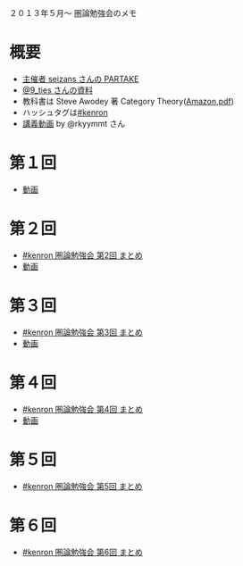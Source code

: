 ２０１３年５月～
圏論勉強会のメモ

# 概要
* [主催者 seizans さんの PARTAKE](http://partake.in/users/2d8a463e-a143-400d-8fe3-286acd9c70ef)
* [@9_ties さんの資料](http://nineties.github.io/category-seminar/#/)
* 教科書は Steve Awodey 著 Category Theory([Amazon](http://www.amazon.co.jp/Category-Theory-Oxford-Logic-Guides/dp/0199237182),[pdf](http://www.andrew.cmu.edu/course/80-413-713/notes/))
* ハッシュタグは[#kenron](https://twitter.com/search?q=%23kenron&src=typd)
* [講義動画](http://t.co/IFMaXxW7Nu) by @rkyymmt さん

# 第１回
* [動画](http://ndrive.naver.jp/shareUrl/ngprbPQmeEsthGW2crB9N8odhmJmyPu6ksR18VRPVV78dpImp2Yd5YOamBmsQcv2Cg%3D%3D)

# 第２回
* [#kenron 圏論勉強会 第2回 まとめ](http://togetter.com/li/507703)
* [動画](http://t.co/dF3DwCUj6h)

# 第３回
* [#kenron 圏論勉強会 第3回 まとめ](http://togetter.com/li/511209)
* [動画](http://t.co/fpKqOm6Arf)

# 第４回
* [#kenron 圏論勉強会 第4回 まとめ](http://togetter.com/li/514856)
* [動画](http://t.co/dF3DwCUj6h)

# 第５回
* [#kenron 圏論勉強会 第5回 まとめ](http://togetter.com/li/518204)

# 第６回
* [#kenron 圏論勉強会 第6回 まとめ](http://togetter.com/li/521801)
